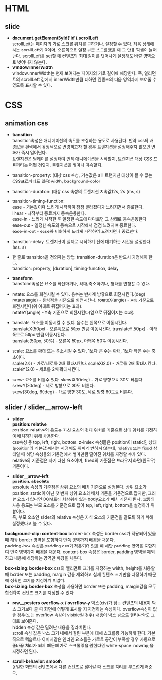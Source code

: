 # HTML
## slide
* <b>document.getElementById('id').scrollLeft</b>  
scrollLeft는 페이지의 가로 스크롤 위치를 구하거나, 설정할 수 있다. 처음 상태에서는 scrollLeft가 0이며, 오른쪽으로 일정 부분 스크롤했을 때 그 만큼 픽셀이 늘어난다. scrollLeft를 set할 때 컨텐츠의 최대 길이를 벗어나게 설정해도 바깥 영역으로 벗어나지 않는다. 
* <b>window.innerWidth</b>  
window.innerWidth는 현재 보여지는 페이지의 가로 길이에 해당한다. 즉, 엘리먼트의 scrollLeft 값에서 innerWidth만큼 더하면 컨텐츠의 다음 영역까지 보여줄 수 있도록 표시할 수 있다.

# CSS
## animation css
* <b>transition</b>  
transition속성은 애니메이션의 속도를 조절하는 용도로 사용된다. 만약 css의 배경값을 흰색에서 검정색으로 변경하고자 할 경우 트랜지션을 설정해주지 않으면 변화가 즉시 일어난다.  
트랜지션은 딜레이를 설정하여 언제 애니메이션을 시작할지, 트랜지션 대상 CSS 프로퍼티는 어떤 것인지, 트랜지션을 얼마나 지속할지,   
* transition-property: (대상 css 속성, 기본값은 all, 트랜지션 대상이 될 수 없는 CSS프로퍼티도 있음)width, background-color  
* transition-duration: (대상 css 속성의 트랜지션 지속값)2s, 2s (ms, s)
* transition-timing-function:   
ease - 기본값이며 느리게 시작하여 점점 빨라졌다가 느려지면서 종료한다.  
linear - 시작부터 종료까지 등속운동한다.  
ease-in - 느리게 시작한 후 일정한 속도에 다다르면 그 상태로 등속운동한다.  
ease-out - 일정한 속도의 등속으로 시작해서 점점 느려지며 종료한다.  
ease-in-out - ease와 비슷하게 느리게 시작하여 느려지면서 종료한다.  
* transition-delay: 트랜지션이 실제로 시작하기 전에 대기하는 시간을 설정한다. (ms, s)  
* 한 줄로 transition을 정의하는 방법: transition-duration은 반드시 지정해야 한다.  
transition: property, [duration], timing-function, delay  
  
* <b>transform</b>  
transform속성은 요소를 회전하거나, 확대/축소하거나, 형태를 변형할 수 있다.  
* rotate: 요소를 회전시킬 수 있다. 음수는 반시계 방향으로 회전시킨다.(deg)  
rotate(angle) - 중심점을 기준으로 회전시킨다.
rotateX(angle) - X축 기준으로 회전시킨다(위 아래로 뒤집어지는 효과).  
rotateY(angle) - Y축 기준으로 회전시킨다(옆으로 뒤집어지는 효과).  
* translate: 요소를 이동시킬 수 있다. 음수는 왼쪽으로 이동시킨다.
translateX(50px) - 오른쪽으로 50px 만큼 이동시킨다.
translateY(50px) - 아래쪽으로 50px 만큼 이동시킨다.  
translate(50px, 50%) - 오른쪽 50px, 아래쪽 50% 이동시킨다.  
* scale: 요소를 확대 또는 축소시킬 수 있다. 1보다 큰 수는 확대, 1보다 작은 수는 축소이다.  
scale(2.0) - 가로/세로를 2배 확대시킨다.
scaleX(2.0) - 가로를 2배 확대시킨다.  
scaleY(2.0) - 세로를 2배 확대시킨다.  
* skew: 요소를 비틀수 있다.
skewX(30deg) - 가로 방향으로 30도 비튼다.  
skewY(30deg) - 세로 방향으로 30도 비튼다.  
skew(30deg, 60deg) - 가로 방향 30도, 세로 방향 60도로 비튼다.   
  
## slider / slider__arrow-left
* <b>slider</b>  
<b>position: relative</b>  
position: relative의 용도는 자신 요소의 현재 위치를 기준으로 상대 위치를 지정하여 배치하기 위해 사용한다.  
css속성 중 top, left, right, bottom. z-index 속성들은 position이 static인 상태(position의 기본값)에서는 지정해도 위치가 변하지 않는데, relative 또는 fixed 상태일 때 해당 속성들의 기준점에서 얼마만큼 떨어진 위치를 지정할 수가 있다.  
relative의 기준점은 자기 자신 요소이며, fixed의 기준점은 브라우저 화면(윈도우)기준이다.   
  
* <b>slider__arrow-left</b>  
<b>position: absolute</b>    
absolute 속성의 기준점은 상위 요소의 배치 기준으로 설정된다. 상위 요소가 position: static이 아닌 첫 번째 상위 요소의 배치 기준을 기준점으로 잡지만, 그러한 요소가 없다면 DOM트리 최상위에 있는 body요소가 배치 기준이 된다. 보통의 사용 용도는 부모 요소를 기준점으로 잡아 top, left, right, bottom을 설정하기 위함이다.  
즉, 부모 요소인 slider의 relative 속성은 자식 요소의 기준점을 같도록 하기 위해 설정했다고 볼 수 있다.  
  
<b>background-clip: content-box</b>
border-box 속성은 border css가 적용되어 있을 때 해당 border 영역을 포함하여 안쪽 영역까지 배경을 채운다.  
padding-box 속성은 padding css가 적용되어 있을 때 해당 padding 영역을 포함하여 안쪽 영역까지 배경을 채운다.
content-box 속성은 border, padding 영역을 제외하고 내용에 해당하는 영역만 배경을 채운다.  
  
<b>box-sizing: border-box</b>
css의 엘리먼트 크기를 지정하는 width, height를 사용할 때 border 또는 padding, margin 값을 제외하고 실제 컨텐츠 크기만을 지정하기 때문에 정확한 크기를 지정하기 어렵다.  
<b>box-sizing: border-box</b> 속성을 사용하면 border 또는 padding, margin값을 모두 합산하여 컨텐츠 크기를 지정할 수 있다.  
  
* <b>row__posters</b>
<b>overflow-x / overflow-y</b>
박스(div)가 담는 컨텐츠의 내용이 박스 크기보다 클 때 화면에 어떻게 표시할 지 지정하는 속성이다. overflow속성이 없을 경우(또는 overflow 속성이 visible일 경우) 내용이 박스 밖으로 밀려나와도 그대로 보여준다.  
hidden 속성 값은 밀려난 내용을 잘라버린다.  
scroll 속성 값은 박스 크기 내에서 잘린 부분에 대해 스크롤링 가능하게 한다. 기본적으로 텍습트나 이미지같은 인라인 요소들은 가로로 공간이 부족할 경우 자동으로 줄바꿈 처리가 되기 때문에 가로 스크롤링을 원한다면 white-space: nowrap;을 지정하면 된다.  
  
* <b>scroll-behavior: smooth</b>  
동일한 화면의 컨텐츠에서 다른 컨텐츠로 넘어갈 때 스크롤 처리를 부드럽게 해준다.

